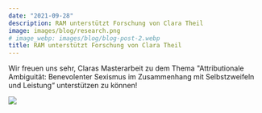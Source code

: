 ```yaml
---
date: "2021-09-28"
description: RAM unterstützt Forschung von Clara Theil
image: images/blog/research.png
# image_webp: images/blog/blog-post-2.webp
title: RAM unterstützt Forschung von Clara Theil
---
```


Wir freuen uns sehr, Claras Masterarbeit zu dem Thema "Attributionale Ambiguität: Benevolenter Sexismus im Zusammenhang mit Selbstzweifeln und Leistung“ unterstützen zu können!

![](/images/portfolio/clara-masterarbeit.jpg)